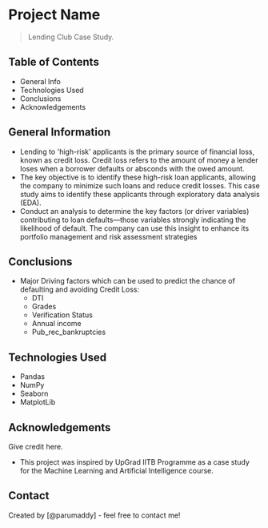 # Project Name
> Lending Club Case Study.


## Table of Contents
* General Info
* Technologies Used
* Conclusions
* Acknowledgements

<!-- You can include any other section that is pertinent to your problem -->

## General Information
- Lending to 'high-risk' applicants is the primary source of financial loss, known as credit loss. 
  Credit loss refers to the amount of money a lender loses when a borrower defaults or absconds with the owed amount.
- The key objective is to identify these high-risk loan applicants, allowing the company to minimize such loans and 
  reduce credit losses. This case study aims to identify these applicants through exploratory data analysis (EDA).
- Conduct an analysis to determine the key factors (or driver variables) contributing to loan defaults—those
variables strongly indicating the likelihood of default. The company can use this insight to enhance 
  its portfolio management and risk assessment strategies

<!-- You don't have to answer all the questions - just the ones relevant to your project. -->

## Conclusions
- Major Driving factors which can be used to predict the chance of defaulting and avoiding Credit Loss:
	* DTI
	* Grades
	* Verification Status
	* Annual income
	* Pub_rec_bankruptcies

<!-- You don't have to answer all the questions - just the ones relevant to your project. -->


## Technologies Used
- Pandas 
- NumPy  
- Seaborn 
- MatplotLib  

<!-- As the libraries versions keep on changing, it is recommended to mention the version of library used in this project -->

## Acknowledgements
Give credit here.
- This project was inspired by UpGrad IITB Programme as a case study for the Machine Learning and Artificial Intelligence course.



## Contact
Created by [@parumaddy] - feel free to contact me!


<!-- Optional -->
<!-- ## License -->
<!-- This project is open source and available without restrictions. -->

